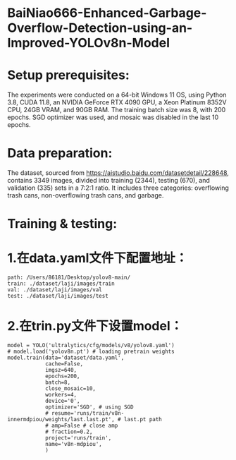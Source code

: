 # BaiNiao666-Enhanced-Garbage-Overflow-Detection-using-an-Improved-YOLOv8n-Model
# Setup prerequisites:
The experiments were conducted on a 64-bit Windows 11 OS, using Python 3.8, CUDA 11.8, an NVIDIA GeForce RTX 4090 GPU, a Xeon Platinum 8352V CPU, 24GB VRAM, and 90GB RAM. The training batch size was 8, with 200 epochs. SGD optimizer was used, and mosaic was disabled in the last 10 epochs.

# Data preparation:
The dataset, sourced from https://aistudio.baidu.com/datasetdetail/228648, contains 3349 images, divided into training (2344), testing (670), and validation (335) sets in a 7:2:1 ratio. It includes three categories: overflowing trash cans, non-overflowing trash cans, and garbage.
# Training & testing:
# 1.在data.yaml文件下配置地址：
    path: /Users/86181/Desktop/yolov8-main/
    train: ./dataset/laji/images/train
    val: ./dataset/laji/images/val
    test: ./dataset/laji/images/test
# 2.在trin.py文件下设置model：
    model = YOLO('ultralytics/cfg/models/v8/yolov8.yaml')
    # model.load('yolov8n.pt') # loading pretrain weights
    model.train(data='dataset/data.yaml',
                cache=False,
                imgsz=640,
                epochs=200,
                batch=8,
                close_mosaic=10,
                workers=4,
                device='0',
                optimizer='SGD', # using SGD
                # resume='runs/train/v8n-innermdpiou/weights/last.last.pt', # last.pt path
                # amp=False # close amp
                # fraction=0.2,
                project='runs/train',
                name='v8n-mdpiou',
                )
